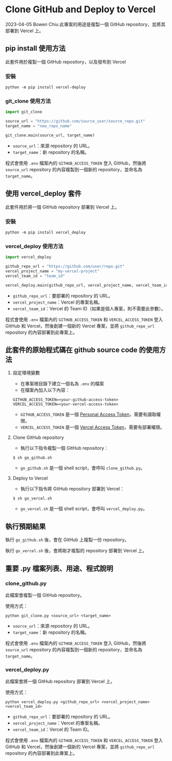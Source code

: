 # Clone GitHub and Deploy to Vercel
2023-04-05 Bowen Chiu
此專案的用途是複製一個 GitHub repository，並將其部署到 Vercel 上。

## pip install 使用方法

此套件用於複製一個 GitHub repository，以及發布到 Vercel

### 安裝

```
python -m pip install vercel-deploy
```

### git_clone 使用方法

```python
import git_clone

source_url = "https://github.com/source_user/source_repo.git"
target_name = "new_repo_name"

git_clone.main(source_url, target_name)
```

- `source_url`：來源 repository 的 URL。
- `target_name`：新 repository 的名稱。

程式會使用 `.env` 檔案內的 `GITHUB_ACCESS_TOKEN` 登入 GitHub，然後將 `source_url` repository 的內容複製到一個新的 repository，並命名為 `target_name`。

## 使用 vercel_deploy 套件

此套件用於將一個 GitHub repository 部署到 Vercel 上。

### 安裝

```
python -m pip install vercel_deploy
```

### vercel_deploy 使用方法

```python
import vercel_deploy

github_repo_url = "https://github.com/user/repo.git"
vercel_project_name = "my-vercel-project"
vercel_team_id = "team_id"

vercel_deploy.main(github_repo_url, vercel_project_name, vercel_team_id)
```

- `github_repo_url`：要部署的 repository 的 URL。
- `vercel_project_name`：Vercel 的專案名稱。
- `vercel_team_id`：Vercel 的 Team ID（如果是個人專案，則不需要此參數）。

程式會使用 `.env` 檔案內的 `GITHUB_ACCESS_TOKEN` 和 `VERCEL_ACCESS_TOKEN` 登入 GitHub 和 Vercel，然後創建一個新的 Vercel 專案，並將 `github_repo_url` repository 的內容部署到此專案上。

## 此套件的原始程式碼在 github source code 的使用方法

1. 設定環境變數
   - 在專案根目錄下建立一個名為 `.env` 的檔案
   - 在檔案內加入以下內容：

   ```
   GITHUB_ACCESS_TOKEN=<your-github-access-token>
   VERCEL_ACCESS_TOKEN=<your-vercel-access-token>
   ```

   - `GITHUB_ACCESS_TOKEN` 是一個 [Personal Access Token](https://docs.github.com/en/authentication/keeping-your-account-and-data-secure/creating-a-personal-access-token)，需要有讀取權限。
   - `VERCEL_ACCESS_TOKEN` 是一個 [Vercel Access Token](https://vercel.com/account/tokens)，需要有部署權限。

2. Clone GitHub repository
   - 執行以下指令複製一個 GitHub repository：

   ```
   $ sh go_github.sh
   ```

   - `go_github.sh` 是一個 shell script，會呼叫 `clone_github.py`。

3. Deploy to Vercel
   - 執行以下指令將 GitHub repository 部署到 Vercel：

   ```
   $ sh go_vercel.sh
   ```

   - `go_vercel.sh` 是一個 shell script，會呼叫 `vercel_deploy.py`。

## 執行預期結果

執行 `go_github.sh` 後，會在 GitHub 上複製一份 repository。

執行 `go_vercel.sh` 後，會將剛才複製的 repository 部署到 Vercel 上。

## 重要 .py 檔案列表、用途、程式說明

### clone_github.py

此檔案會複製一個 GitHub repository。

使用方式：

```
python git_clone.py <source_url> <target_name>
```

- `source_url`：來源 repository 的 URL。
- `target_name`：新 repository 的名稱。

程式會使用 `.env` 檔案內的 `GITHUB_ACCESS_TOKEN` 登入 GitHub，然後將 `source_url` repository 的內容複製到一個新的 repository，並命名為 `target_name`。

### vercel_deploy.py

此檔案會將一個 GitHub repository 部署到 Vercel 上。

使用方式：

```
python vercel_deploy.py <github_repo_url> <vercel_project_name> <vercel_team_id>
```

- `github_repo_url`：要部署的 repository 的 URL。
- `vercel_project_name`：Vercel 的專案名稱。
- `vercel_team_id`：Vercel 的 Team ID。

程式會使用 `.env` 檔案內的 `GITHUB_ACCESS_TOKEN` 和 `VERCEL_ACCESS_TOKEN` 登入 GitHub 和 Vercel，然後創建一個新的 Vercel 專案，並將 `github_repo_url` repository 的內容部署到此專案上。